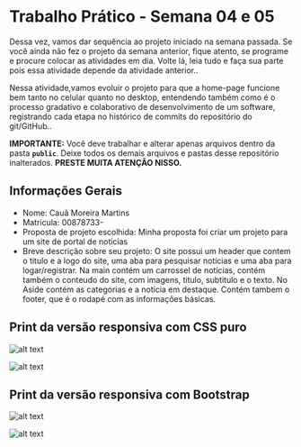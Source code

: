 # Trabalho Prático - Semana 04 e 05

Dessa vez, vamos dar sequência ao projeto iniciado na semana passada. Se você ainda não fez o projeto da semana anterior, fique atento, se programe e procure colocar as atividades em dia. Volte lá, leia tudo e faça sua parte pois essa atividade depende da atividade anterior..

Nessa atividade,vamos evoluir o projeto para que a home-page funcione bem tanto no celular quanto no desktop, entendendo também como é o processo gradativo e colaborativo de desenvolvimento de um software, registrando cada etapa no histórico de commits do repositório do git/GitHub..

**IMPORTANTE:** Você deve trabalhar e alterar apenas arquivos dentro da pasta **`public`**. Deixe todos os demais arquivos e pastas desse repositório inalterados. **PRESTE MUITA ATENÇÃO NISSO.**

## Informações Gerais

- Nome: Cauã Moreira Martins
- Matricula: 00878733-
- Proposta de projeto escolhida: Minha proposta foi criar um projeto para um site de portal de notícias
- Breve descrição sobre seu projeto: O site possui um header que contem o titulo e a logo do site, uma aba para pesquisar notícias e uma aba para logar/registrar. Na main contém um carrossel de notícias, contém também o conteudo do site, com imagens, titulo, subtitulo e o texto. No Aside contém as categorias e a notícia em destaque. Contém tambem o footer, que é o rodapé com as informações básicas.

## Print da versão responsiva com CSS puro

![alt text](<../home page 1.png>)

![alt text](<../home page 2.png>)

## Print da versão responsiva com Bootstrap

![alt text](<../home page 1 bootstrap.png>)

![alt text](<../home page 2 bootstrap.png>)
